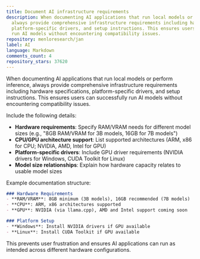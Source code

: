 ```yaml
---
title: Document AI infrastructure requirements
description: When documenting AI applications that run local models or perform inference,
  always provide comprehensive infrastructure requirements including hardware specifications,
  platform-specific drivers, and setup instructions. This ensures users can successfully
  run AI models without encountering compatibility issues.
repository: menloresearch/jan
label: AI
language: Markdown
comments_count: 4
repository_stars: 37620
---
```


When documenting AI applications that run local models or perform inference, always provide comprehensive infrastructure requirements including hardware specifications, platform-specific drivers, and setup instructions. This ensures users can successfully run AI models without encountering compatibility issues.

Include the following details:
- **Hardware requirements**: Specify RAM/VRAM needs for different model sizes (e.g., "8GB RAM/VRAM for 3B models, 16GB for 7B models")
- **CPU/GPU architecture support**: List supported architectures (ARM, x86 for CPU; NVIDIA, AMD, Intel for GPU)
- **Platform-specific drivers**: Include GPU driver requirements (NVIDIA drivers for Windows, CUDA Toolkit for Linux)
- **Model size relationships**: Explain how hardware capacity relates to usable model sizes

Example documentation structure:
```markdown
### Hardware Requirements
- **RAM/VRAM**: 8GB minimum (3B models), 16GB recommended (7B models)
- **CPU**: ARM, x86 architectures supported
- **GPU**: NVIDIA (via llama.cpp), AMD and Intel support coming soon

### Platform Setup
- **Windows**: Install NVIDIA drivers if GPU available
- **Linux**: Install CUDA Toolkit if GPU available
```

This prevents user frustration and ensures AI applications can run as intended across different hardware configurations.